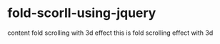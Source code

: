 # fold-scorll-using-jquery
content fold scrolling with 3d effect
this is fold scrolling effect with 3d
